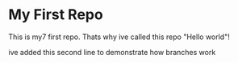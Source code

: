 # My First Repo

This is my7 first repo. Thats why ive called this repo "Hello world"!

ive added this second line to demonstrate how branches work
